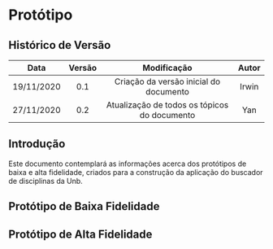# Protótipo
## Histórico de Versão
| Data | Versão | Modificação | Autor |
| --- | :---: | :---: | :---: |
| 19/11/2020 | 0.1 | Criação da versão inicial do documento | Irwin |
| 27/11/2020 | 0.2 | Atualização de todos os tópicos do documento | Yan |
## Introdução 
Este documento contemplará as informações acerca dos protótipos de baixa e alta fidelidade, criados para a construção da aplicação do buscador de disciplinas da Unb.
## Protótipo de Baixa Fidelidade
## Protótipo de Alta Fidelidade